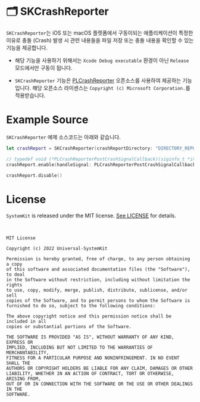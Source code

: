 # 🗂 SKCrashReporter

`SKCrashReporter`는 iOS 또는 macOS 플렛폼에서 구동이되는 애플리케이션이 특정한 이유로 충돌 (Crash) 발생 시 관련 내용들을 파일 저장 또는 충돌 내용을 확인할 수 있는 기능을 제공합니다.

* 해당 기능을 사용하기 위해서는 `Xcode Debug executable` 환경이 아닌 `Release` 모드에서만 구동이 됩니다.

* `SKCrashReporter` 기능은 [PLCrashReporter](https://github.com/microsoft/plcrashreporter) 오픈소스를 사용하여 제공하는 기능입니다. 해당 오픈소스 라이센스는 `Copyright (c) Microsoft Corporation.`를 적용받습니다.

# Example Source

`SKCrashReporter` 예제 소스코드는 아래와 같습니다.

```Swift
let crashReport = SKCrashReporter(crashReportDirectory: "DIRECTORY_REPORT", crashReportFileName: "REPORT_NAME")

// typedef void (*PLCrashReporterPostCrashSignalCallback)(siginfo_t *info, ucontext_t *uap, void *context);
crashReport.enable(handleSignal: PLCrashReporterPostCrashSignalCallback)

crashReport.disable()
```

# License

`SystemKit` is released under the MIT license. [See LICENSE](https://github.com/ChangYeop-Yang/Apple-SystemKit/blob/main/LICENSE) for details.

</br>

```TEXT
MIT License

Copyright (c) 2022 Universal-SystemKit

Permission is hereby granted, free of charge, to any person obtaining a copy
of this software and associated documentation files (the "Software"), to deal
in the Software without restriction, including without limitation the rights
to use, copy, modify, merge, publish, distribute, sublicense, and/or sell
copies of the Software, and to permit persons to whom the Software is
furnished to do so, subject to the following conditions:

The above copyright notice and this permission notice shall be included in all
copies or substantial portions of the Software.

THE SOFTWARE IS PROVIDED "AS IS", WITHOUT WARRANTY OF ANY KIND, EXPRESS OR
IMPLIED, INCLUDING BUT NOT LIMITED TO THE WARRANTIES OF MERCHANTABILITY,
FITNESS FOR A PARTICULAR PURPOSE AND NONINFRINGEMENT. IN NO EVENT SHALL THE
AUTHORS OR COPYRIGHT HOLDERS BE LIABLE FOR ANY CLAIM, DAMAGES OR OTHER
LIABILITY, WHETHER IN AN ACTION OF CONTRACT, TORT OR OTHERWISE, ARISING FROM,
OUT OF OR IN CONNECTION WITH THE SOFTWARE OR THE USE OR OTHER DEALINGS IN THE
SOFTWARE.
```
